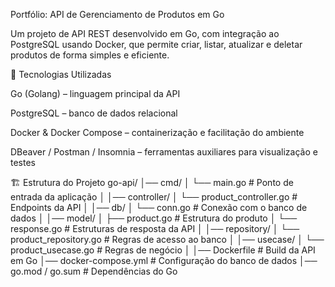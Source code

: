Portfólio: API de Gerenciamento de Produtos em Go

Um projeto de API REST desenvolvido em Go, com integração ao PostgreSQL usando Docker, que permite criar, listar, atualizar e deletar produtos de forma simples e eficiente.

🚀 Tecnologias Utilizadas

Go (Golang) – linguagem principal da API

PostgreSQL – banco de dados relacional

Docker & Docker Compose – containerização e facilitação do ambiente

DBeaver / Postman / Insomnia – ferramentas auxiliares para visualização e testes

🏗 Estrutura do Projeto
go-api/
│── cmd/
│   └── main.go              # Ponto de entrada da aplicação
│
│── controller/
│   └── product_controller.go # Endpoints da API
│
│── db/
│   └── conn.go              # Conexão com o banco de dados
│
│── model/
│   ├── product.go           # Estrutura do produto
│   └── response.go          # Estruturas de resposta da API
│
│── repository/
│   └── product_repository.go # Regras de acesso ao banco
│
│── usecase/
│   └── product_usecase.go   # Regras de negócio
│
│── Dockerfile               # Build da API em Go
│── docker-compose.yml       # Configuração do banco de dados
│── go.mod / go.sum          # Dependências do Go
